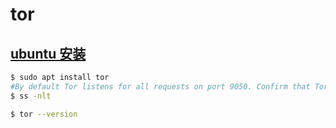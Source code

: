 # tor

## [ubuntu 安装](https://linuxconfig.org/install-tor-on-ubuntu-18-04-bionic-beaver-linux)

```bash
$ sudo apt install tor
#By default Tor listens for all requests on port 9050. Confirm that Tor is up and running on this specific port by using the ss command:
$ ss -nlt

$ tor --version
```
